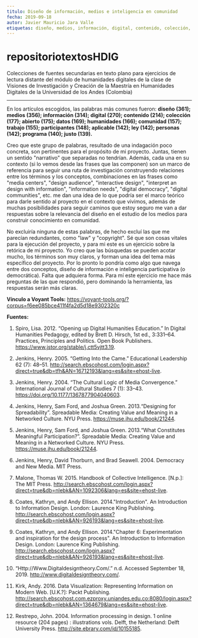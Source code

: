 ```yaml
---
titulo: Diseño de información, medios e inteligencia en comunidad
fecha: 2019-09-18
autor: Javier Mauricio Jara Valle
etiquetas: diseño, medios, información, digital, contenido, colección, abierto, datos, humanidades, comundidad, trabajo, participantes
---
```


# repositoriotextosHDIG
Colecciones de fuentes secundarias en texto plano para ejercicios de lectura distante del módulo de humanidades digitales de la clase de Visiones de Investigación y Creación de la Maestría en Humanidades Digitales de la Universidad de los Andes (Colombia) 
<hr />

En los artículos escogidos, las palabras más comunes fueron: **diseño (361); medios (356); información (314); digital (270); contenido (214); colección (177); abierto (175); datos (169); humanidades (166); comunidad (157); trabajo (155); participantes (148); aplicable (142); ley (142); personas (142); programa (140); justo (139).**

Creo que este grupo de palabras, resultado de una indagación poco concreta, son pertinentes para el propósito de mi proyecto. Juntas, tienen un sentido "narrativo" que separadas no tendrían. Además, cada una en su contexto (si lo vemos desde las frases que las componen) son un marco de referencia para seguir una ruta de investigación construyendo relaciones entre los términos y los conceptos, combinaciones en las frases como "media centers", "design audience", "interactive design", "interpret an design with information", "information needs", "digital democracy", "digital communities", etc. me dan una idea de lo que podría ser el marco teórico para darle sentido al proyecto en el contexto que vivimos, además de muchas posibilidades para seguir caminos que estoy seguro me van a dar respuestas sobre la relevancia del diseño en el estudio de los medios para construir conocimiento en comunidad.

No excluiría ninguna de estas palabras, de hecho excluí las que me parecían redundantes, como "law" y "copyright". Sé que son cosas vitales para la ejecución del proyecto, y para mi este es un ejercicio sobre la retórica de mi proyecto. Yo creo que las búsquedas se pueden acotar mucho, los términos son muy claros, y forman una idea del tema más específico del proyecto. Por lo pronto lo pondría como algo que navega entre dos conceptos, diseño de información e inteligencia participativa (o democrática). Falta que adquiera forma. Para mí este ejercicio me hace más preguntas de las que respondió, pero dominando la herramienta, las respuestas serán más claras.


**Vínculo a Voyant Tools:** https://voyant-tools.org/?corpus=f6ee085bce411f4fa2d5d18e9302320c

**Fuentes:**

1. Spiro, Lisa. 2012. “Opening up Digital Humanities Education.” In Digital Humanities Pedagogy, edited by Brett D. Hirsch, 1st ed., 3:331–64. Practices, Principles and Politics. Open Book Publishers. https://www.jstor.org/stable/j.ctt5vjtt3.19.

2. Jenkins, Henry. 2005. “Getting Into the Came.” Educational Leadership 62 (7): 48–51. http://search.ebscohost.com/login.aspx?direct=true&db=tfh&AN=16712193&lang=es&site=ehost-live.

3. Jenkins, Henry. 2004. “The Cultural Logic of Media Convergence.” International Journal of Cultural Studies 7 (1): 33–43. https://doi.org/10.1177/1367877904040603. 

4. Jenkins, Henry, Sam Ford, and Joshua Green. 2013.“Designing for Spreadability”. Spreadable Media: Creating Value and Meaning in a Networked Culture.  NYU Press. https://muse.jhu.edu/book/21244.

5. Jenkins, Henry, Sam Ford, and Joshua Green. 2013.“What Constitutes Meaningful Participation?”. Spreadable Media: Creating Value and Meaning in a Networked Culture.  NYU Press. https://muse.jhu.edu/book/21244.

6. Jenkins, Henry, David Thorburn, and Brad Seawell. 2004. Democracy and New Media. MIT Press.

7. Malone, Thomas W. 2015. Handbook of Collective Intelligence. [N.p.]: The MIT Press. http://search.ebscohost.com/login.aspx?direct=true&db=nlebk&AN=1092306&lang=es&site=ehost-live.

8. Coates, Kathryn, and Andy Ellison. 2014."Introduction". An Introduction to Information Design. London: Laurence King Publishing. http://search.ebscohost.com/login.aspx?direct=true&db=nlebk&AN=926193&lang=es&site=ehost-live.

9. Coates, Kathryn, and Andy Ellison. 2014."Chapter 6: Experimentation and inspiration for the design process". An Introduction to Information Design. London: Laurence King Publishing. http://search.ebscohost.com/login.aspx?direct=true&db=nlebk&AN=926193&lang=es&site=ehost-live.

10. “Http://Www.Digitaldesigntheory.Com/.” n.d. Accessed September 18, 2019. http://www.digitaldesigntheory.com/.

11. Kirk, Andy. 2016. Data Visualization: Representing Information on Modern Web. [U.K.?]: Packt Publishing. http://search.ebscohost.com.ezproxy.uniandes.edu.co:8080/login.aspx?direct=true&db=nlebk&AN=1364679&lang=es&site=ehost-live.

12. Restrepo, John. 2004. Information processing in design. 1 online resource (204 pages) : illustrations vols. Delft, the Netherland: Delft University Press. http://site.ebrary.com/id/10155185.

